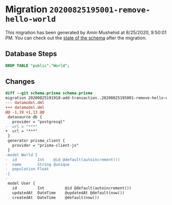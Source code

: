 # Migration `20200825195001-remove-hello-world`

This migration has been generated by Amin Mushehid at 8/25/2020, 9:50:01 PM.
You can check out the [state of the schema](./schema.prisma) after the migration.

## Database Steps

```sql
DROP TABLE "public"."World";
```

## Changes

```diff
diff --git schema.prisma schema.prisma
migration 20200825191918-add-transaction..20200825195001-remove-hello-world
--- datamodel.dml
+++ datamodel.dml
@@ -1,19 +1,13 @@
 datasource db {
   provider = "postgresql"
-  url = "***"
+  url = "***"
 }
 generator prisma_client {
   provider = "prisma-client-js"
 }
-model World {
-  id         Int    @id @default(autoincrement())
-  name       String @unique
-  population Float
-}
-
 model User {
   id         Int         @id @default(autoincrement())
   updatedAt  DateTime    @updatedAt @default(now())
   createdAt  DateTime    @default(now())
```



